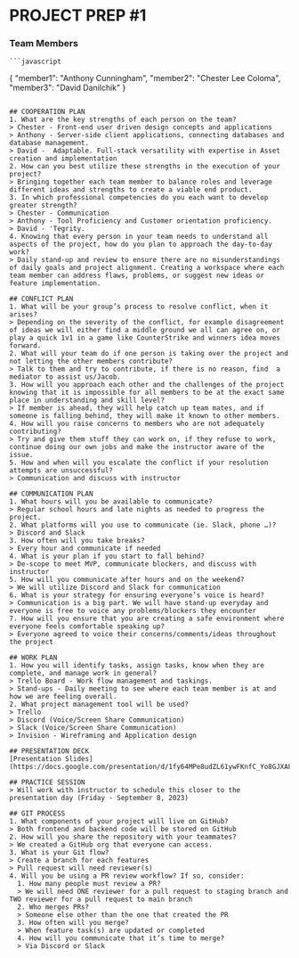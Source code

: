 # PROJECT PREP #1
### Team Members
	```javascript
{
  "member1": "Anthony Cunningham",
  "member2": "Chester Lee Coloma",
  "member3": "David Danilchik"
}
```

## COOPERATION PLAN
1. What are the key strengths of each person on the team?
> Chester - Front-end user driven design concepts and applications
> Anthony - Server-side client applications, connecting databases and database management.
> David -  Adaptable. Full-stack versatility with expertise in Asset creation and implementation
2. How can you best utilize these strengths in the execution of your project?
> Bringing together each team member to balance roles and leverage different ideas and strengths to create a viable end product.
3. In which professional competencies do you each want to develop greater strength?
> Chester - Communication 
> Anthony - Tool Proficiency and Customer orientation proficiency.
> David - 'Tegrity.
4. Knowing that every person in your team needs to understand all aspects of the project, how do you plan to approach the day-to-day work?
> Daily stand-up and review to ensure there are no misunderstandings of daily goals and project alignment. Creating a workspace where each team member can address flaws, problems, or suggest new ideas or feature implementation. 

## CONFLICT PLAN
1. What will be your group’s process to resolve conflict, when it arises?
> Depending on the severity of the conflict, for example disagreement of ideas we will either find a middle ground we all can agree on, or play a quick 1v1 in a game like CounterStrike and winners idea moves forward. 
2. What will your team do if one person is taking over the project and not letting the other members contribute?
> Talk to them and try to contribute, if there is no reason, find  a mediator to assist us/Jacob.
3. How will you approach each other and the challenges of the project knowing that it is impossible for all members to be at the exact same place in understanding and skill level?
> If member is ahead, they will help catch up team mates, and if someone is falling behind, they will make it known to other members.
4. How will you raise concerns to members who are not adequately contributing?
> Try and give them stuff they can work on, if they refuse to work, continue doing our own jobs and make the instructor aware of the issue. 
5. How and when will you escalate the conflict if your resolution attempts are unsuccessful?
> Communication and discuss with instructor

## COMMUNICATION PLAN
1. What hours will you be available to communicate?
> Regular school hours and late nights as needed to progress the project.
2. What platforms will you use to communicate (ie. Slack, phone …)?
> Discord and Slack
3. How often will you take breaks?
> Every hour and communicate if needed
4. What is your plan if you start to fall behind?
> De-scope to meet MVP, communicate blockers, and discuss with instructor
5. How will you communicate after hours and on the weekend? 
> We will utilize Discord and Slack for communication
6. What is your strategy for ensuring everyone’s voice is heard?
> Communication is a big part. We will have stand-up everyday and everyone is free to voice any problems/blockers they encounter
7. How will you ensure that you are creating a safe environment where everyone feels comfortable speaking up?
> Everyone agreed to voice their concerns/comments/ideas throughout the project

## WORK PLAN
1. How you will identify tasks, assign tasks, know when they are complete, and manage work in general?
> Trello Board - Work flow management and taskings. 
> Stand-ups - Daily meeting to see where each team member is at and how we are feeling overall.
2. What project management tool will be used?
> Trello
> Discord (Voice/Screen Share Communication)
> Slack (Voice/Screen Share Communication)
> Invision - Wireframing and Application design

## PRESENTATION DECK
[Presentation Slides](https://docs.google.com/presentation/d/1fy64MPe8udZL61ywFKnfC_Yo8GJXA8osVnfsJ5TdHXs/edit#slide=id.g2accd1c413_3_31)

## PRACTICE SESSION
> Will work with instructor to schedule this closer to the presentation day (Friday - September 8, 2023)

## GIT PROCESS
1. What components of your project will live on GitHub?
> Both frontend and backend code will be stored on GitHub
2. How will you share the repository with your teammates?
> We created a GitHub org that everyone can access.
3. What is your Git flow?
> Create a branch for each features
> Pull request will need reviewer(s)
4. Will you be using a PR review workflow? If so, consider:
  1. How many people must review a PR?
  > We will need ONE reviewer for a pull request to staging branch and TWO reviewer for a pull request to main branch
  2. Who merges PRs?
  > Someone else other than the one that created the PR
  3. How often will you merge?
  > When feature task(s) are updated or completed
  4. How will you communicate that it’s time to merge?
  > Via Discord or Slack

